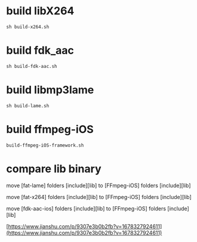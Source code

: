 

# build libX264

```
sh build-x264.sh
```

# build fdk_aac

```
sh build-fdk-aac.sh
```

# build libmp3lame

```
sh build-lame.sh
```

# build ffmpeg-iOS

```
build-ffmpeg-iOS-framework.sh
```

# compare lib binary


move [fat-lame] folders [include][lib] to [FFmpeg-iOS] folders [include][lib]

move [fat-x264] folders [include][lib] to [FFmpeg-iOS] folders [include][lib]

move [fdk-aac-ios] folders [include][lib] to [FFmpeg-iOS] folders [include][lib]

[https://www.jianshu.com/p/9307e3b0b2fb?v=1678327924611](https://www.jianshu.com/p/9307e3b0b2fb?v=1678327924611)